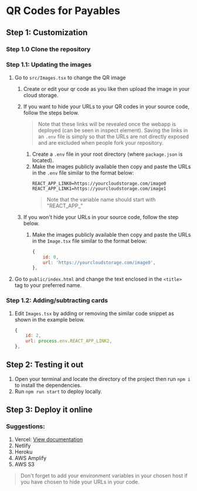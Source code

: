 # QR Codes for Payables

## Step 1: Customization

### Step 1.0 Clone the repository

### Step 1.1: Updating the images

1. Go to `src/Images.tsx` to change the QR image
   1. Create or edit your qr code as you like then upload the image in your cloud storage.
   2. If you want to hide your URLs to your QR codes in your source code, follow the steps below.

         > Note that these links will be revealed once the webapp is deployed (can be seen in inspect element). Saving the links in an `.env` file is simply so that the URLs are not directly exposed and are excluded when people fork your repository.

       1. Create a `.env` file in your root directory (where `package.json` is located).
       2. Make the images publicly available then copy and paste the URLs in the `.env` file similar to the format below:
          ```
          REACT_APP_LINK0=https://yourcloudstorage.com/image0
          REACT_APP_LINK1=https://yourcloudstorage.com/image1
          ```
          > Note that the variable name should start with "REACT_APP_"
   3. If you won't hide your URLs in your source code, follow the step below.
       1. Make the images publicly available then copy and paste the URLs in the `Image.tsx` file similar to the format below:
           ```js
           {
               id: 0,
               url: 'https://yourcloudstorage.com/image0',
           },
           ```

2. Go to `public/index.html` and change the text enclosed in the `<title>` tag to your preferred name.

### Step 1.2: Adding/subtracting cards

1. Edit `Images.tsx` by adding or removing the similar code snippet as shown in the example below.
   ```js
   {
       id: 2,
       url: process.env.REACT_APP_LINK2,
   },
   ```

## Step 2: Testing it out

1. Open your terminal and locate the directory of the project then run `npm i` to install the dependencies.
2. Run `npm run start` to deploy locally.

## Step 3: Deploy it online

### Suggestions:

1. Vercel: [View documentation](https://vercel.com/docs/concepts/deployments/overview)
2. Netlify
3. Heroku
4. AWS Amplify
5. AWS S3

> Don't forget to add your environment variables in your chosen host if you have chosen to hide your URLs in your code.